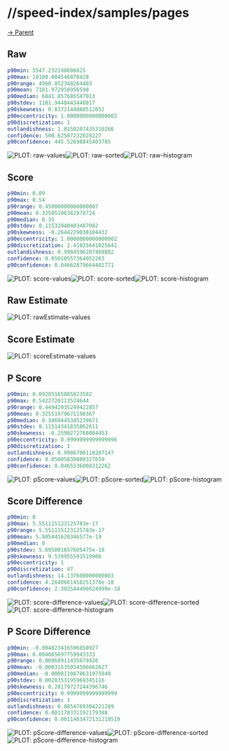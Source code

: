 
# //speed-index/samples/pages

[→ Parent](../..)


## Raw


```yaml
p90min: 5547.232198606025
p90max: 10108.084546870428
p90range: 4560.852348264403
p90mean: 7181.972958956598
p90median: 6841.857685547013
p90stdev: 1101.9448443440817
p90skewness: 0.8372144088512052
p90eccentricity: 1.0000000000000002
p90discretization: 1
outlandishness: 1.0150207435310266
confidence: 500.62587232028227
p90confidence: 445.52698845403785

```

![PLOT: raw-values](./raw/values.svg)![PLOT: raw-sorted](./raw/sorted.svg)![PLOT: raw-histogram](./raw/histogram.svg)
## Score


```yaml
p90min: 0.09
p90max: 0.54
p90range: 0.45000000000000007
p90mean: 0.32585106382978724
p90median: 0.35
p90stdev: 0.11532940403487082
p90skewness: -0.2644229038104432
p90eccentricity: 1.0000000000000002
p90discretization: 2.41025641025641
outlandishness: 0.9984596207469882
confidence: 0.05010557364052263
p90confidence: 0.04662879664402771

```

![PLOT: score-values](./score/values.svg)![PLOT: score-sorted](./score/sorted.svg)![PLOT: score-histogram](./score/histogram.svg)
## Raw Estimate

![PLOT: rawEstimate-values](./rawEstimate/values.svg)
## Score Estimate

![PLOT: scoreEstimate-values](./scoreEstimate/values.svg)
## P Score


```yaml
p90min: 0.09285165885823582
p90max: 0.5422720113524644
p90range: 0.44942035249422857
p90mean: 0.32551979671198367
p90median: 0.3469445345239671
p90stdev: 0.11514341835862611
p90skewness: -0.2598272768084453
p90eccentricity: 0.9999999999999996
p90discretization: 1
outlandishness: 0.9986700110287147
confidence: 0.05005839800327659
p90confidence: 0.0465536008312262

```

![PLOT: pScore-values](./pScore/values.svg)![PLOT: pScore-sorted](./pScore/sorted.svg)![PLOT: pScore-histogram](./pScore/histogram.svg)
## Score Difference


```yaml
p90min: 0
p90max: 5.551115123125783e-17
p90range: 5.551115123125783e-17
p90mean: 5.905441620346577e-19
p90median: 0
p90stdev: 5.695001657605475e-18
p90skewness: 9.539955591519906
p90eccentricity: 1
p90discretization: 47
outlandishness: 14.137600000000003
confidence: 4.2640661458251376e-18
p90confidence: 2.302544406624999e-18

```

![PLOT: score-difference-values](./score-difference/values.svg)![PLOT: score-difference-sorted](./score-difference/sorted.svg)![PLOT: score-difference-histogram](./score-difference/histogram.svg)
## P Score Difference


```yaml
p90min: -0.004823416596850927
p90max: 0.004865697759943333
p90range: 0.00968911435679426
p90mean: -0.00031535054506662627
p90median: -0.0008110878631975849
p90stdev: 0.0028353195969345116
p90skewness: 0.28179727244396746
p90eccentricity: 0.9999999999999999
p90discretization: 1
outlandishness: 0.8854769304221289
confidence: 0.001178331192179388
p90confidence: 0.0011463472131210519

```

![PLOT: pScore-difference-values](./pScore-difference/values.svg)![PLOT: pScore-difference-sorted](./pScore-difference/sorted.svg)![PLOT: pScore-difference-histogram](./pScore-difference/histogram.svg)